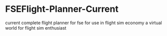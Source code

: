 # FSEFlight-Planner-Current
current complete flight planner for fse
for use in flight sim economy
a virtual world for flight sim enthusiast
